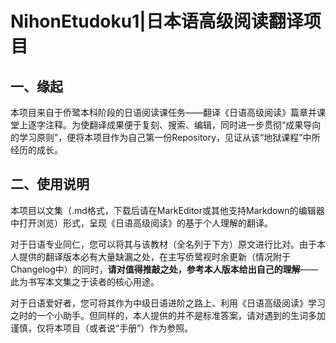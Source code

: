 # NihonEtudoku1|日本语高级阅读翻译项目
## 一、缘起

本项目来自于侨鹭本科阶段的日语阅读课任务——翻译《日语高级阅读》篇章并课堂上逐字注释。为使翻译成果便于复刻、搜索、编辑，同时进一步贯彻“成果导向的学习原则”，便将本项目作为自己第一份Repository，见证从该“地狱课程”中所经历的成长。

## 二、使用说明

本项目以文集（.md格式，下载后请在MarkEditor或其他支持Markdown的编辑器中打开浏览）形式，呈现《日语高级阅读》的基于个人理解的翻译。

对于日语专业同仁，您可以将其与该教材（全名列于下方）原文进行比对。由于本人提供的翻译版本必有大量缺漏之处，在主写侨鹭视时余更新（情况附于Changelog中）的同时，**请对值得推敲之处，参考本人版本给出自己的理解**——此为书写本文集之于读者的核心用途。

对于日语爱好者，您可将其作为中级日语进阶之路上、利用《日语高级阅读》学习之时的一个小助手。但同样的，本人提供的并不是标准答案，请对遇到的生词多加谨慎，仅将本项目（或者说“手册”）作为参照。
